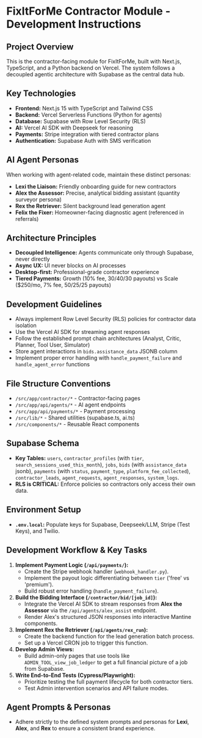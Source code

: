 # FixItForMe Contractor Module - Development Instructions

## Project Overview
This is the contractor-facing module for FixItForMe, built with Next.js, TypeScript, and a Python backend on Vercel. The system follows a decoupled agentic architecture with Supabase as the central data hub.

## Key Technologies
- **Frontend:** Next.js 15 with TypeScript and Tailwind CSS
- **Backend:** Vercel Serverless Functions (Python for agents)
- **Database:** Supabase with Row Level Security (RLS)
- **AI:** Vercel AI SDK with Deepseek for reasoning
- **Payments:** Stripe integration with tiered contractor plans
- **Authentication:** Supabase Auth with SMS verification

## AI Agent Personas
When working with agent-related code, maintain these distinct personas:

- **Lexi the Liaison:** Friendly onboarding guide for new contractors
- **Alex the Assessor:** Precise, analytical bidding assistant (quantity surveyor persona)
- **Rex the Retriever:** Silent background lead generation agent
- **Felix the Fixer:** Homeowner-facing diagnostic agent (referenced in referrals)

## Architecture Principles
- **Decoupled Intelligence:** Agents communicate only through Supabase, never directly
- **Async UX:** UI never blocks on AI processes
- **Desktop-first:** Professional-grade contractor experience
- **Tiered Payments:** Growth (10% fee, 30/40/30 payouts) vs Scale ($250/mo, 7% fee, 50/25/25 payouts)

## Development Guidelines
- Always implement Row Level Security (RLS) policies for contractor data isolation
- Use the Vercel AI SDK for streaming agent responses
- Follow the established prompt chain architectures (Analyst, Critic, Planner, Tool User, Simulator)
- Store agent interactions in `bids.assistance_data` JSONB column
- Implement proper error handling with `handle_payment_failure` and `handle_agent_error` functions

## File Structure Conventions
- `/src/app/contractor/*` - Contractor-facing pages
- `/src/app/api/agents/*` - AI agent endpoints
- `/src/app/api/payments/*` - Payment processing
- `/src/lib/*` - Shared utilities (supabase.ts, ai.ts)
- `/src/components/*` - Reusable React components

## Supabase Schema
- **Key Tables:** `users`, `contractor_profiles` (with `tier`, `search_sessions_used_this_month`), `jobs`, `bids` (with `assistance_data` jsonb), `payments` (with `status`, `payment_type`, `platform_fee_collected`), `contractor_leads`, `agent_requests`, `agent_responses`, `system_logs`.
- **RLS is CRITICAL:** Enforce policies so contractors only access their own data.

## Environment Setup
- **`.env.local`:** Populate keys for Supabase, Deepseek/LLM, Stripe (Test Keys), and Twilio.

## Development Workflow & Key Tasks
1.  **Implement Payment Logic (`/api/payments/`):**
    -   Create the Stripe webhook handler (`webhook_handler.py`).
    -   Implement the payout logic differentiating between `tier` ('free' vs 'premium').
    -   Build robust error handling (`handle_payment_failure`).
2.  **Build the Bidding Interface (`/contractor/bid/[job_id]`):**
    -   Integrate the Vercel AI SDK to stream responses from **Alex the Assessor** via the `/api/agents/alex_assist` endpoint.
    -   Render Alex's structured JSON responses into interactive Mantine components.
3.  **Implement Rex the Retriever (`/api/agents/rex_run`):**
    -   Create the backend function for the lead generation batch process.
    -   Set up a Vercel CRON job to trigger this function.
4.  **Develop Admin Views:**
    -   Build admin-only pages that use tools like `ADMIN_TOOL_view_job_ledger` to get a full financial picture of a job from Supabase.
5.  **Write End-to-End Tests (Cypress/Playwright):**
    -   Prioritize testing the full payment lifecycle for both contractor tiers.
    -   Test Admin intervention scenarios and API failure modes.

## Agent Prompts & Personas
- Adhere strictly to the defined system prompts and personas for **Lexi**, **Alex**, and **Rex** to ensure a consistent brand experience.
